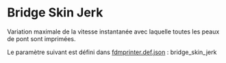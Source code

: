 # Bridge Skin Jerk

Variation maximale de la vitesse instantanée avec laquelle toutes les peaux de pont sont imprimées.

Le paramètre suivant est défini dans [fdmprinter.def.json](https://github.com/smartavionics/Cura/blob/mb-master/resources/definitions/fdmprinter.def.json) : bridge_skin_jerk